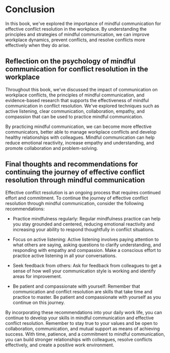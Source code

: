 # Conclusion

In this book, we've explored the importance of mindful communication for effective conflict resolution in the workplace. By understanding the principles and strategies of mindful communication, we can improve workplace dynamics, prevent conflicts, and resolve conflicts more effectively when they do arise.

Reflection on the psychology of mindful communication for conflict resolution in the workplace
----------------------------------------------------------------------------------------------

Throughout this book, we've discussed the impact of communication on workplace conflicts, the principles of mindful communication, and evidence-based research that supports the effectiveness of mindful communication in conflict resolution. We've explored techniques such as active listening, clear communication, collaboration, empathy, and compassion that can be used to practice mindful communication.

By practicing mindful communication, we can become more effective communicators, better able to manage workplace conflicts and develop healthy relationships with colleagues. Mindful communication can help reduce emotional reactivity, increase empathy and understanding, and promote collaboration and problem-solving.

Final thoughts and recommendations for continuing the journey of effective conflict resolution through mindful communication
----------------------------------------------------------------------------------------------------------------------------

Effective conflict resolution is an ongoing process that requires continued effort and commitment. To continue the journey of effective conflict resolution through mindful communication, consider the following recommendations:

* Practice mindfulness regularly: Regular mindfulness practice can help you stay grounded and centered, reducing emotional reactivity and increasing your ability to respond thoughtfully in conflict situations.

* Focus on active listening: Active listening involves paying attention to what others are saying, asking questions to clarify understanding, and responding with empathy and compassion. Make a conscious effort to practice active listening in all your conversations.

* Seek feedback from others: Ask for feedback from colleagues to get a sense of how well your communication style is working and identify areas for improvement.

* Be patient and compassionate with yourself: Remember that communication and conflict resolution are skills that take time and practice to master. Be patient and compassionate with yourself as you continue on this journey.

By incorporating these recommendations into your daily work life, you can continue to develop your skills in mindful communication and effective conflict resolution. Remember to stay true to your values and be open to collaboration, communication, and mutual support as means of achieving success. With time, patience, and a commitment to mindful communication, you can build stronger relationships with colleagues, resolve conflicts effectively, and create a positive work environment.